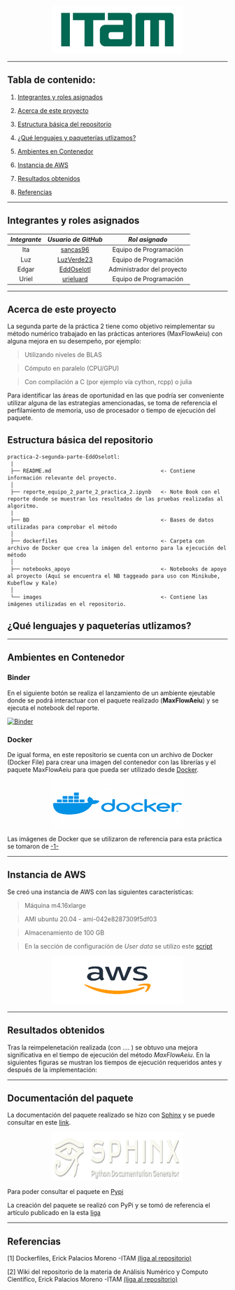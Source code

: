 <p align = "center">
    <img src="images/logo_itam.png" width="300" height="110" />

---

## Tabla de contenido:
    
1. [Integrantes y roles asignados](https://github.com/optimizacion-2-2022-gh-classroom/practica-2-primera-parte-urieluard#integrantes-y-roles-asignados)
    
2. [Acerca de este proyecto](https://github.com/optimizacion-2-2022-gh-classroom/practica-2-primera-parte-urieluard#acerca-de-este-proyecto)
    
3. [Estructura básica del repositorio](https://github.com/optimizacion-2-2022-gh-classroom/practica-2-primera-parte-urieluard#estructura-b%C3%A1sica-del-repositorio)
    
4. [¿Qué lenguajes y paqueterías utlizamos?](https://github.com/optimizacion-2-2022-gh-classroom/practica-2-primera-parte-urieluard#qu%C3%A9-lenguajes-y-paqueter%C3%ADas-utlizamos)

5. [Ambientes en Contenedor](https://github.com/optimizacion-2-2022-gh-classroom/practica-2-primera-parte-urieluard#ambientes-en-contenedor)

6. [Instancia de AWS](https://github.com/optimizacion-2-2022-gh-classroom/practica-2-primera-parte-urieluard#instancia-de-aws)

7. [Resultados obtenidos](https://github.com/optimizacion-2-2022-gh-classroom/practica-2-primera-parte-urieluard#resultados-obtenidos)
    
8. [Referencias](https://github.com/optimizacion-2-2022-gh-classroom/practica-2-primera-parte-urieluard#referencias)
    
---

## Integrantes y roles asignados

|     ***Integrante***      |             ***Usuario de GitHub***             |  ***Rol asignado***        |                       
|:-------------------------:|:-----------------------------------------------:|:--------------------------:|
|  Ita                      |    [sancas96](https://github.com/sancas96)      | Equipo de Programación     | 
|  Luz                      |    [LuzVerde23](https://github.com/LuzVerde23)  | Equipo de Programación     | 
|  Edgar                    |    [EddOselotl](https://github.com/EddOselotl)  | Administrador del proyecto | 
|  Uriel                    |    [urieluard](https://github.com/urieluard)    | Equipo de Programación     | 

---    

## Acerca de este proyecto
    
La segunda parte de la práctica 2 tiene como objetivo reimplementar su método numérico trabajado en las prácticas anteriores (MaxFlowAeiu) con alguna mejora en su desempeño, por ejemplo: 

  > Utilizando niveles de BLAS 
  
  > Cómputo en paralelo (CPU/GPU) 
  
  > Con compilación a C (por ejemplo vía cython, rcpp) o julia 
  
Para identificar las áreas de oportunidad en las que podría ser conveniente utilizar alguna de las estrategias amencionadas, se toma de referencia el perfilamiento de memoria, uso de procesador o tiempo de ejecución del paquete.
 
## Estructura básica del repositorio

```
practica-2-segunda-parte-EddOselotl:
 |
 ├── README.md                                   <- Contiene información relevante del proyecto.
 │
 ├── reporte_equipo_2_parte_2_practica_2.ipynb   <- Note Book con el reporte donde se muestran los resultados de las pruebas realizadas al algoritmo.
 |
 ├── BD                                          <- Bases de datos utilizadas para comprobar el método
 │
 ├── dockerfiles                                 <- Carpeta con archivo de Docker que crea la imágen del entorno para la ejecución del método
 │
 ├── notebooks_apoyo                             <- Notebooks de apoyo al proyecto (Aquí se encuentra el NB taggeado para uso con Minikube, Kubeflow y Kale)
 │
 └── images                                      <- Contiene las imágenes utilizadas en el repositorio.
``` 

## ¿Qué lenguajes y paqueterías utlizamos?



---

## Ambientes en Contenedor

### Binder

En el siguiente botón se realiza el lanzamiento de un ambiente ejeutable donde se podrá interactuar con el paquete realizado (**MaxFlowAeiu**) y se ejecuta el notebook del reporte.
    
[![Binder](https://mybinder.org/badge_logo.svg)](https://mybinder.org/v2/gh/optimizacion-2-2022-gh-classroom/practica-2-primera-parte-urieluard/main?labpath=reporte_equipo_2_parte_1_practica_2.ipynb)

### Docker

De igual forma, en este repositorio se cuenta con un archivo de Docker (Docker File) para crear una imagen del contenedor con las librerías y el paquete MaxFlowAeiu para que pueda ser utilizado desde [Docker](https://www.docker.com/).

<p align = "center">
    <img src="images/Docker-Logo.png" width="300" height="110" />

Las imágenes de Docker que se utilizaron de referencia para esta práctica se tomaron de [-1-](https://github.com/optimizacion-2-2022-gh-classroom/practica-2-primera-parte-urieluard#referencias)

---

## Instancia de AWS

Se creó una instancia de AWS con las siguientes características:
  
  > Máquina m4.16xlarge
  
  > AMI ubuntu 20.04 - ami-042e8287309f5df03
  
  > Almacenamiento de 100 GB
  
  > En la sección de configuración de _User data_ se utilizo este [script](https://github.com/palmoreck/scripts_for_useful_tools_installations/blob/main/AWS/ubuntu_20.04/optimizacion_2/script_profiling_and_BLAS.sh)

<p align = "center">
    <img src="images/aws.png" width="300" height="110" />

---

## Resultados obtenidos

Tras la reimpelenetación realizada (con .... ) se obtuvo una mejora significativa en el tiempo de ejecución del método _MaxFlowAeiu_. En la siguientes figuras se mustran los tiempos de ejecución requeridos antes y después de la implementación:





---

## Documentación del paquete

La documentación del paquete realizado se hizo con [Sphinx](https://www.sphinx-doc.org/en/master/) y se puede consultar en este [link](https://optimizacion-2-2022-gh-classroom.github.io/practica-2-primera-parte-urieluard/index.html).

<p align = "center">
    <img src="images/sphinxheader.png" width="300" height="110" />

Para poder consultar el paquete en [Pypi](https://pypi.org/project/MaxFlowAeiu/)     

La creación del paquete se realizó con PyPi y se tomó de referencia el artículo publicado en la esta [liga](https://towardsdatascience.com/create-your-own-python-package-and-publish-it-into-pypi-9306a29bc116)

---

## Referencias

[1] Dockerfiles, Erick Palacios Moreno -ITAM [(liga al repositorio)](https://github.com/palmoreck/dockerfiles/tree/master/jupyterlab/kale/general/certs/0.6.1)
    
[2] Wiki del repositorio de la materia de Análisis Numérico y Computo Científico, Erick Palacios Moreno -ITAM [(liga al repositorio)](https://github.com/ITAM-DS/analisis-numerico-computo-cientifico/wiki/6.Minikube-y-AWS)
